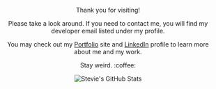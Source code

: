 <p align="center">
   Thank you for visiting!
</p>
<p align="center">
   Please take a look around. If you need to contact me, you will find my developer email listed under my profile.
<p>
<p align="center">
  You may check out my <a href="https://strudelandcoffee.github.io/react-portfolio/" target="_blank">Portfolio</a> site and <a href="https://www.linkedin.com/in/stevie-trudell-atx/" target="_blank">LinkedIn</a> profile to learn more about me and my work.
</p>
<p align="center">
  Stay weird. :coffee:
</p>

<p align="center">
  <img src="https://github-readme-stats.vercel.app/api?username=strudelAndCoffee&show_icons=true&hide=stars&theme=codeSTACKr" alt="Stevie's GitHub Stats">
</p>
